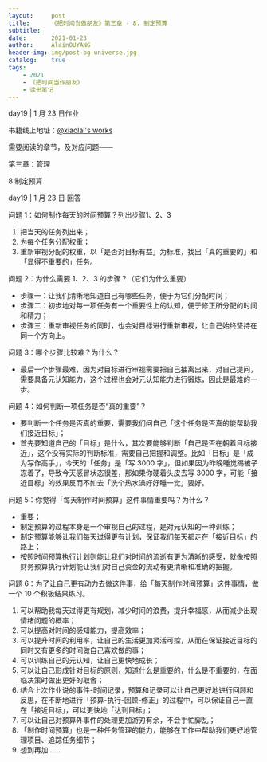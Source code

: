 ```yaml
---
layout:     post
title:      《把时间当做朋友》第三章 - 8. 制定预算
subtitle:   
date:       2021-01-23
author:     AlainOUYANG
header-img: img/post-bg-universe.jpg
catalog:    true
tags:
    - 2021
    - 《把时间当作朋友》
    - 读书笔记
---
```


<!-- # 《把时间当做朋友》第三章 - 8. 制定预算 -->

day19 \| 1 月 23 日作业

书籍线上地址：[@xiaolai's works](http://lixiaolai.com/#/befriending-time/)

需要阅读的章节，及对应问题——

第三章：管理

8 制定预算

day19 \| 1 月 23 日 回答

问题 1：如何制作每天的时间预算？列出步骤1、2、3

1. 把当天的任务列出来；
2. 为每个任务分配权重；
3. 重新审视分配的权重，以「是否对目标有益」为标准，找出「真的重要的」和「显得不重要的」任务。

问题 2：为什么需要 1、2、3 的步骤？（它们为什么重要）

- 步骤一：让我们清晰地知道自己有哪些任务，便于为它们分配时间；
- 步骤二：初步地对每一项任务有一个重要性上的认知，便于修正所分配的时间和精力；
- 步骤三：重新审视任务的同时，也会对目标进行重新审视，让自己始终坚持在同一个方向上。

问题 3：哪个步骤比较难？为什么？

- 最后一个步骤最难，因为对目标进行审视需要把自己抽离出来，对自己提问，需要具备元认知能力，这个过程也会对元认知能力进行锻炼，因此是最难的一步。

问题 4：如何判断一项任务是否“真的重要”？

- 要判断一个任务是否真的重要，需要我们问自己「这个任务是否真的能帮助我们接近目标」；
- 首先要知道自己的「目标」是什么，其次要能够判断「自己是否在朝着目标接近」，这个没有实际的判断标准，需要自己把握和调整。比如「目标」是「成为写作高手」，今天的「任务」是「写 3000 字」，但如果因为昨晚睡觉踢被子冻着了，导致今天感冒状态很差，那如果你硬着头皮去写 3000 字，可能「接近目标」的效果反而不如去「洗个热水澡好好睡一觉」要好。

问题 5：你觉得「每天制作时间预算」这件事情重要吗？为什么？

- 重要；
- 制定预算的过程本身是一个审视自己的过程，是对元认知的一种训练；
- 制定预算能够让我们每天过得更有计划，保证我们每天都走在「接近目标」的路上；
- 按照时间预算执行计划则能让我们对时间的流逝有更为清晰的感受，就像按照财务预算执行计划能让我们对自己资金的流动有更清晰和准确的把握。

问题 6：为了让自己更有动力去做这件事，给「每天制作时间预算」这件事情，做一个 10 个积极结果练习。

1. 可以帮助我每天过得更有规划，减少时间的浪费，提升幸福感，从而减少出现情绪问题的概率；
2. 可以提高对时间的感知能力，提高效率；
3. 可以提升时间的利用率，让自己的生活更加灵活可控，从而在保证接近目标的同时又有更多的时间做自己喜欢做的事；
4. 可以训练自己的元认知，让自己更快地成长；
5. 可以让自己形成针对目标的原则，知道什么是重要的，什么是不重要的，在面临决策时做出更好的取舍；
6. 结合上次作业说的事件-时间记录，预算和记录可以让自己更好地进行回顾和反思，在不断地进行「预算-执行-回顾-修正」的过程中，可以保证自己一直在「接近目标」，可以更快地「达到目标」；
7. 可以让自己对预算外事件的处理更加游刃有余，不会手忙脚乱；
8. 「制作时间预算」也是一种任务管理的能力，能够在工作中帮助我们更好地管理项目、追踪任务细节；
9. 想到再加……

